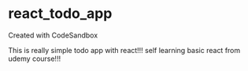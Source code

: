 # react_todo_app
Created with CodeSandbox

This is really simple todo app with react!!!
self learning basic react from udemy course!!!

